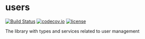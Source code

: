 # users

[![Build Status](https://travis-ci.com/SpineEventEngine/users.svg?branch=master)](https://travis-ci.com/SpineEventEngine/users)
[![codecov.io](https://codecov.io/gh/SpineEventEngine/users/branch/master/graph/badge.svg)](https://codecov.io/gh/SpineEventEngine/users)
[![license](https://img.shields.io/badge/license-Apache%20License%202.0-blue.svg?style=flat)](http://www.apache.org/licenses/LICENSE-2.0)

The library with types and services related to user management
